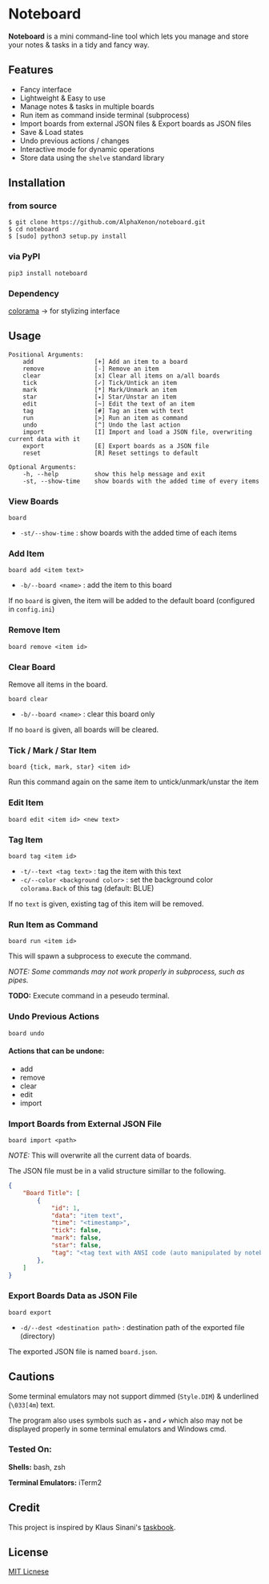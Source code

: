 # Noteboard

**Noteboard** is a mini command-line tool which lets you manage and store your notes & tasks in a tidy and fancy way.

## Features

* Fancy interface
* Lightweight & Easy to use
* Manage notes & tasks in multiple boards
* Run item as command inside terminal (subprocess)
* Import boards from external JSON files & Export boards as JSON files
* Save & Load states
* Undo previous actions / changes
* Interactive mode for dynamic operations
* Store data using the `shelve` standard library

## Installation

### from source

```shell
$ git clone https://github.com/AlphaXenon/noteboard.git
$ cd noteboard
$ [sudo] python3 setup.py install
```

### via PyPI

`pip3 install noteboard`

### Dependency

[colorama](https://github.com/tartley/colorama) -> for stylizing interface

## Usage

```text
Positional Arguments:
    add                 [+] Add an item to a board
    remove              [-] Remove an item
    clear               [x] Clear all items on a/all boards
    tick                [✓] Tick/Untick an item
    mark                [*] Mark/Unmark an item
    star                [⭑] Star/Unstar an item
    edit                [~] Edit the text of an item
    tag                 [#] Tag an item with text
    run                 [>] Run an item as command
    undo                [^] Undo the last action
    import              [I] Import and load a JSON file, overwriting current data with it
    export              [E] Export boards as a JSON file
    reset               [R] Reset settings to default

Optional Arguments:
    -h, --help          show this help message and exit
    -st, --show-time    show boards with the added time of every items
```

### View Boards

`board`

* `-st/--show-time` : show boards with the added time of each items

### Add Item

`board add <item text>`

* `-b/--board <name>` : add the item to this board

If no `board` is given, the item will be added to the default board (configured in `config.ini`)

### Remove Item

`board remove <item id>`

### Clear Board

Remove all items in the board.

`board clear`

* `-b/--board <name>` : clear this board only

If no `board` is given, all boards will be cleared.

### Tick / Mark / Star Item

`board {tick, mark, star} <item id>`

Run this command again on the same item to untick/unmark/unstar the item

### Edit Item

`board edit <item id> <new text>`

### Tag Item

`board tag <item id>`

* `-t/--text <tag text>` : tag the item with this text
* `-c/--color <background color>` : set the background color `colorama.Back` of this tag (default: BLUE)

If no `text` is given, existing tag of this item will be removed.

### Run Item as Command

`board run <item id>`

This will spawn a subprocess to execute the command.

*NOTE: Some commands may not work properly in subprocess, such as pipes.*

**TODO:** Execute command in a peseudo terminal.

### Undo Previous Actions

`board undo`

#### Actions that can be undone:

* add
* remove
* clear
* edit
* import

### Import Boards from External JSON File

`board import <path>`

*NOTE:* This will overwrite all the current data of boards.

The JSON file must be in a valid structure simillar to the following.

```json
{
    "Board Title": [
        {
            "id": 1,
            "data": "item text",
            "time": "<timestamp>",
            "tick": false,
            "mark": false,
            "star": false,
            "tag": "<tag text with ANSI code (auto manipulated by noteboard)>"
        },
    ]
}
```

### Export Boards Data as JSON File

`board export`

* `-d/--dest <destination path>` : destination path of the exported file (directory)

The exported JSON file is named `board.json`.

## Cautions

Some terminal emulators may not support dimmed (`Style.DIM`) & underlined (`\033[4m`) text.

The program also uses symbols such as `⭑` and `✔` which also may not be displayed properly in some terminal emulators and Windows cmd.

### Tested On:

**Shells:** bash, zsh

**Terminal Emulators:** iTerm2

## Credit

This project is inspired by Klaus Sinani's [taskbook](https://github.com/klaussinani/taskbook).

## License

[MIT Licnese](./LICENSE.txt)